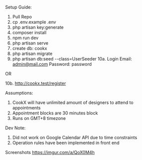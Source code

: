 Setup Guide:
1. Pull Repo
2. cp .env.example .env
3. php artisan key:generate
4. composer install
5. npm run dev
6. php artisan serve
7. create db: cookx
8. php artisan migrate
9. php artisan db:seed --class=UserSeeder
10a. Login 
Email: admin@mail.com
Password: password

OR

10b. http://cookx.test/register

Assumptions:
1. CookX will have unlimited amount of designers to attend to appointments
2. Appointment blocks are 30 minutes block
3. Runs on GMT+8 timezone

Dev Note:
1. Did not work on Google Calendar API due to time constraints
2. Operation rules have been implemented in front end

Screenshots
https://imgur.com/a/QoX0M4h